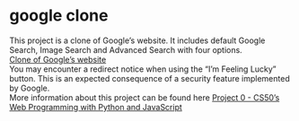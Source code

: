# google clone
This project is a clone of Google’s website. It includes default Google Search, Image Search and Advanced Search with four options.\
[Clone of Google’s website](https://lucaslima7027.github.io/google_clone/)\
You may encounter a redirect notice when using the “I’m Feeling Lucky” button. This is an expected consequence of a security feature implemented by Google.\
More information about this project can be found here [Project 0 - CS50’s Web Programming with Python and JavaScript](https://cs50.harvard.edu/web/2020/projects/0/search/)
